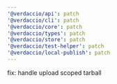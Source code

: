 ```yaml
---
'@verdaccio/api': patch
'@verdaccio/cli': patch
'@verdaccio/core': patch
'@verdaccio/types': patch
'@verdaccio/store': patch
'@verdaccio/test-helper': patch
'@verdaccio/local-publish': patch
---
```


fix: handle upload scoped tarball
